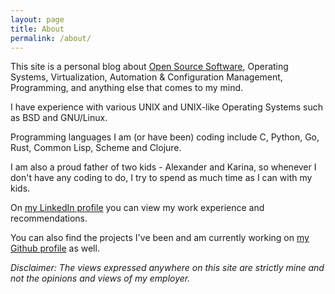```yaml
---
layout: page
title: About
permalink: /about/
---
```

This site is a personal blog about [Open Source
Software](http://en.wikipedia.org/wiki/Open-source_software),
Operating Systems, Virtualization, Automation & Configuration
Management, Programming, and anything else that comes to my mind.

I have experience with various UNIX and UNIX-like
Operating Systems such as BSD and GNU/Linux.

Programming languages I am (or have been) coding include C, Python,
Go, Rust, Common Lisp, Scheme and Clojure.

I am also a proud father of two kids - Alexander and Karina, so
whenever I don't have any coding to do, I try to spend as much time as
I can with my kids.

On [my LinkedIn profile](http://www.linkedin.com/in/dnaeon) you can
view my work experience and recommendations.

You can also find the projects I've been and am currently working on
[my Github profile](https://github.com/dnaeon) as well.

*Disclaimer: The views expressed anywhere on this site are strictly
 mine and not the opinions and views of my employer.*
